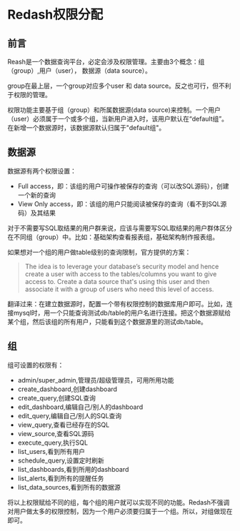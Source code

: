 # Redash权限分配



## 前言

Reash是一个数据查询平台，必定会涉及权限管理。主要由3个概念：组（group）,用户（user）， 数据源（data source）。

group在最上层，一个group对应多个user 和 data source。反之也可行，但不利于权限的管理。

权限功能主要基于组（group）和所属数据源(data source)来控制。一个用户（user）必须属于一个或多个组，当新用户进入时，该用户默认在“default组”。在新增一个数据源时，该数据源默认归属于"default组"。


## 数据源

数据源有两个权限设置：

-  Full access，即：该组的用户可操作被保存的查询（可以改SQL源码），创建一个新的查询
-  View Only access，即：该组的用户只能阅读被保存的查询（看不到SQL源码）及其结果

对于不需要写SQL取结果的用户群来说，应该与需要写SQL取结果的用户群体区分在不同组（group）中。比如：基础架构查看报表组，基础架构制作报表组。

如果想对一个组的用户做table级别的查询限制，官方提供的方案：

>The idea is to leverage your database’s security model and hence create a user with access to the tables/columns you want to give access to. Create a data source that's using this user and then associate it with a group of users who need this level of access.
>

翻译过来：在建立数据源时，配置一个带有权限控制的数据库用户即可。比如，连接mysql时，用一个只能查询测试db/table的用户名进行连接。把这个数据源赋给某个组，然后该组的所有用户，只能看到这个数据源里的测试db/table。

## 组

组可设置的权限有：

- admin/super_admin,管理员/超级管理员，可用所用功能
- create_dashboard,创建dashboard
- create_query,创建SQL查询
- edit_dashboard,编辑自己/别人的dashboard
- edit_query,编辑自己/别人的SQL查询
- view_query,查看已经存在的SQL
- view_source,查看SQL源码
- execute_query,执行SQL
- list_users,看到所有用户
- schedule_query,设置定时刷新
- list_dashboards,看到所用的dashboard
- list_alerts,看到所有的提醒任务
- list\_data_sources,看到所有的数据源

将以上权限赋给不同的组，每个组的用户就可以实现不同的功能。Redash不强调对用户做太多的权限控制，因为一个用户必须要归属于一个组。所以，对组做现在即可。
